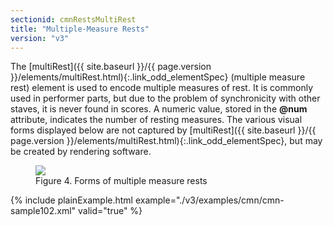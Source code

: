 ```yaml
---
sectionid: cmnRestsMultiRest
title: "Multiple-Measure Rests"
version: "v3"
---
```




The [multiRest]({{ site.baseurl }}/{{ page.version }}/elements/multiRest.html){:.link_odd_elementSpec} (<span class="expan">multiple measure rest</span>) element is
used to encode multiple measures of rest. It is commonly used in performer parts,
but
due to the problem of synchronicity with other staves, it is never found in scores.
A
numeric value, stored in the **@num** attribute, indicates the number of resting
measures. The various visual forms displayed below are not captured by [multiRest]({{ site.baseurl }}/{{ page.version }}/elements/multiRest.html){:.link_odd_elementSpec}, but may be created by rendering software.


<figure class="figure">
   <img src="../../../../guidelines/v3/Images/ExampleImages/multirest.png" class="img-responsive"></img>
   <figcaption class="figure-caption">Figure 4. Forms of multiple measure rests</figcaption>
</figure>
{% include plainExample.html example="./v3/examples/cmn/cmn-sample102.xml" valid="true" %}

